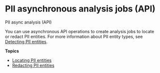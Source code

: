 # PII asynchronous analysis jobs \(API\)<a name="get-started-api-pii"></a>

PII async analysis \(API\) 

You can use asynchronous API operations to create analysis jobs to locate or redact PII entities\. For more information about PII entity types, see [Detecting PII entities](how-pii.md)\.

**Topics**
+ [Locating PII entities](async-pii-api.md)
+ [Redacting PII entities](redact-api-pii.md)